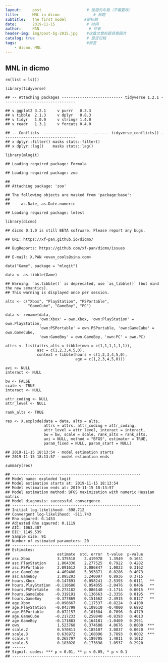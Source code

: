 ```yaml
---
layout:     post                    # 使用的布局（不需要改）
title:      MNL in dicmo               # 标题 
subtitle:   the first model        #副标题
date:       2019-11-15              # 时间
author:     PAN                      # 作者
header-img: img/post-bg-2015.jpg    #这篇文章标题背景图片
catalog: true                       # 是否归档
tags:                               #标签
    - dicmo, MNL
---
```


## MNL in dicmo

    rm(list = ls())

    library(tidyverse)

    ## -- Attaching packages --------------------------- tidyverse 1.2.1 --------------------------------

    ## v ggplot2 3.2.1     v purrr   0.3.3
    ## v tibble  2.1.3     v dplyr   0.8.3
    ## v tidyr   1.0.0     v stringr 1.4.0
    ## v readr   1.3.1     v forcats 0.4.0

    ## -- Conflicts  --------------------  ------- tidyverse_conflicts() --------------------------------
    ## x dplyr::filter() masks stats::filter()
    ## x dplyr::lag()    masks stats::lag()

    library(mlogit)

    ## Loading required package: Formula

    ## Loading required package: zoo

    ## 
    ## Attaching package: 'zoo'

    ## The following objects are masked from 'package:base':
    ## 
    ##     as.Date, as.Date.numeric

    ## Loading required package: lmtest

    library(dicmo)

    ## dicmo 0.1.0 is still BETA sofrware. Please report any bugs.

    ## URL: https://xf-pan.github.io/dicmo/

    ## BugReports: https://github.com/xf-pan/dicmo/issues

    ## E-mail: X.PAN <evan_cools@sina.com>

    data("Game", package = "mlogit")

    data <- as.tibble(Game)

    ## Warning: `as.tibble()` is deprecated, use `as_tibble()` (but mind the new semantics).
    ## This warning is displayed once per session.

    alts <- c("Xbox", "PlayStation", "PSPortable",
              "GameCube", "GameBoy", "PC")

    data <- rename(data,
                   'own:Xbox' = own.Xbox, 'own:PlayStation' = own.PlayStation,
                   'own:PSPortable' = own.PSPortable, 'own:GameCube' = own.GameCube,
                   'own:GameBoy' = own.GameBoy, 'own:PC' = own.PC)

    attrs <- list(attrs_alts = tibble(own = c(1,1,1,1,1,1)),
                  asc = c(1,2,3,4,5,0),
                  context = tibble(hours = c(1,2,3,4,5,0),
                                   age = c(1,2,3,4,5,0)))

    avi <- NULL
    interact <- NULL

    bw <- FALSE
    scale <- TRUE
    interact <- NULL

    attr_coding <- NULL
    attr_level <- NULL

    rank_alts <- TRUE

    res <- X.explode(data = data, alts = alts,
                     attrs = attrs, attr_coding = attr_coding,
                     attr_level = attr_level, interact = interact,
                     bw = bw, scale = scale, rank_alts = rank_alts,
                     avi = NULL, method = "BFGS", estimator = TRUE,
                     param_fixed = NULL, param_start = NULL)

    ## 2019-11-15 18:13:54 - model estimation starts
    ## 2019-11-15 18:13:57 - model estimation ends

    summary(res)

    ## --------------------------------------------------------- 
    ## Model name: exploded logit 
    ## Model estimation starts at: 2019-11-15 18:13:54 
    ## Model estimation ends at: 2019-11-15 18:13:57 
    ## Model estimation method: BFGS maximization with numeric Hessian matrix 
    ## Model diagnosis: successful convergence  
    ## --------------------------------------------------------- 
    ## Initial log-likelihood: -598.712 
    ## Convergent log-likelihood: -511.743 
    ## Rho sqaured: 0.1453 
    ## Adjusted Rho sqaured: 0.1119 
    ## AIC: 1063.487 
    ## BIC: 1149.539 
    ## Sample size: 91 
    ## Number of estimated parameters: 20 
    ## --------------------------------------------------------- 
    ## Estimates: 
    ##                     estimate  std. error  t-value  p-value     
    ## asc.Xbox            3.375518    2.419978   1.3949   0.1631     
    ## asc.PlayStation     1.804330    2.277525   0.7922   0.4282     
    ## asc.PSPortable      2.091612    2.086847   1.0023   0.3162     
    ## asc.GameCube        4.469400    5.393871   0.8286   0.4073     
    ## asc.GameBoy         2.895293    3.240097   0.8936   0.3715     
    ## hours.Xbox         -0.147891    0.058241  -2.5393   0.0111   **
    ## hours.PlayStation  -0.110686    0.054055  -2.0476   0.0406   **
    ## hours.PSPortable   -0.273182    0.086140  -3.1714   0.0015  ***
    ## hours.GameCube     -0.319191    0.136663  -2.3356   0.0195   **
    ## hours.GameBoy      -0.377869    0.151662  -2.4915   0.0127   **
    ## age.Xbox           -0.096667    0.117537  -0.8224   0.4108     
    ## age.PlayStation    -0.043799    0.109510  -0.4000   0.6892     
    ## age.PSPortable     -0.072157    0.101684  -0.7096   0.4779     
    ## age.GameCube       -0.217233    0.258840  -0.8393   0.4013     
    ## age.GameBoy        -0.171883    0.164181  -1.0469   0.2951     
    ## own                 1.523768    0.374608   4.0676   0.0000  ***
    ## scale.2             0.570811    0.185107   3.0837   0.0020  ***
    ## scale.3             0.636972    0.168096   3.7893   0.0002  ***
    ## scale.4             0.265797    0.189705   1.4011   0.1612     
    ## scale.5             0.183028    0.173698   1.0537   0.2920     
    ## ------ 
    ## Signif. codes: *** p < 0.01, ** p < 0.05, * p < 0.1 
    ## ---------------------------------------------------------
